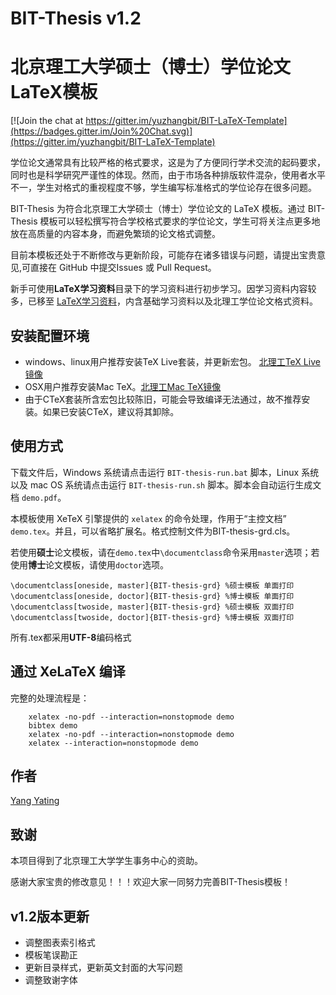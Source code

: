 
# BIT-Thesis v1.2
# 北京理工大学硕士（博士）学位论文LaTeX模板
[![Join the chat at https://gitter.im/yuzhangbit/BIT-LaTeX-Template](https://badges.gitter.im/Join%20Chat.svg)](https://gitter.im/yuzhangbit/BIT-LaTeX-Template)


学位论文通常具有比较严格的格式要求，这是为了方便同行学术交流的起码要求，同时也是科学研究严谨性的体现。然而，由于市场各种排版软件混杂，使用者水平不一，学生对格式的重视程度不够，学生编写标准格式的学位论存在很多问题。

BIT-Thesis 为符合北京理工大学硕士（博士）学位论文的 LaTeX 模板。通过 BIT-Thesis 模板可以轻松撰写符合学校格式要求的学位论文，学生可将关注点更多地放在高质量的内容本身，而避免繁琐的论文格式调整。

目前本模板还处于不断修改与更新阶段，可能存在诸多错误与问题，请提出宝贵意见,可直接在 GitHub 中提交Issues 或 Pull Request。

新手可使用**LaTeX学习资料**目录下的学习资料进行初步学习。因学习资料内容较多，已移至 [LaTeX学习资料](https://github.com/BIT-thesis/LaTeX-materials)，内含基础学习资料以及北理工学位论文格式资料。

## 安装配置环境

*  windows、linux用户推荐安装TeX Live套装，并更新宏包。 [北理工TeX Live镜像](http://mirror.bit.edu.cn/CTAN/systems/texlive/Images/)
*  OSX用户推荐安装Mac TeX。[北理工Mac TeX镜像](http://mirror.bit.edu.cn/CTAN/systems/mac/mactex/)
*  由于CTeX套装所含宏包比较陈旧，可能会导致编译无法通过，故不推荐安装。如果已安装CTeX，建议将其卸除。


## 使用方式

下载文件后，Windows 系统请点击运行 `BIT-thesis-run.bat` 脚本，Linux 系统以及 mac OS 系统请点击运行 `BIT-thesis-run.sh` 脚本。脚本会自动运行生成文档 `demo.pdf`。

本模板使用 XeTeX 引擎提供的 `xelatex` 的命令处理，作用于“主控文档” `demo.tex`。并且，可以省略扩展名。格式控制文件为BIT-thesis-grd.cls。

若使用**硕士**论文模板，请在`demo.tex`中`\documentclass`命令采用`master`选项；若使用**博士**论文模板，请使用`doctor`选项。

```
\documentclass[oneside, master]{BIT-thesis-grd} %硕士模板 单面打印
\documentclass[oneside, doctor]{BIT-thesis-grd} %博士模板 单面打印
\documentclass[twoside, master]{BIT-thesis-grd} %硕士模板 双面打印
\documentclass[twoside, doctor]{BIT-thesis-grd} %博士模板 双面打印
```

所有.tex都采用**UTF-8**编码格式


##  通过 XeLaTeX 编译

完整的处理流程是：

```
    xelatex -no-pdf --interaction=nonstopmode demo
    bibtex demo
    xelatex -no-pdf --interaction=nonstopmode demo
    xelatex --interaction=nonstopmode demo
```


## 作者

[Yang Yating](https://github.com/y-yating/)

##  致谢
本项目得到了北京理工大学学生事务中心的资助。

感谢大家宝贵的修改意见！！！欢迎大家一同努力完善BIT-Thesis模板！

## v1.2版本更新
- 调整图表索引格式
- 模板笔误勘正
- 更新目录样式，更新英文封面的大写问题
- 调整致谢字体
